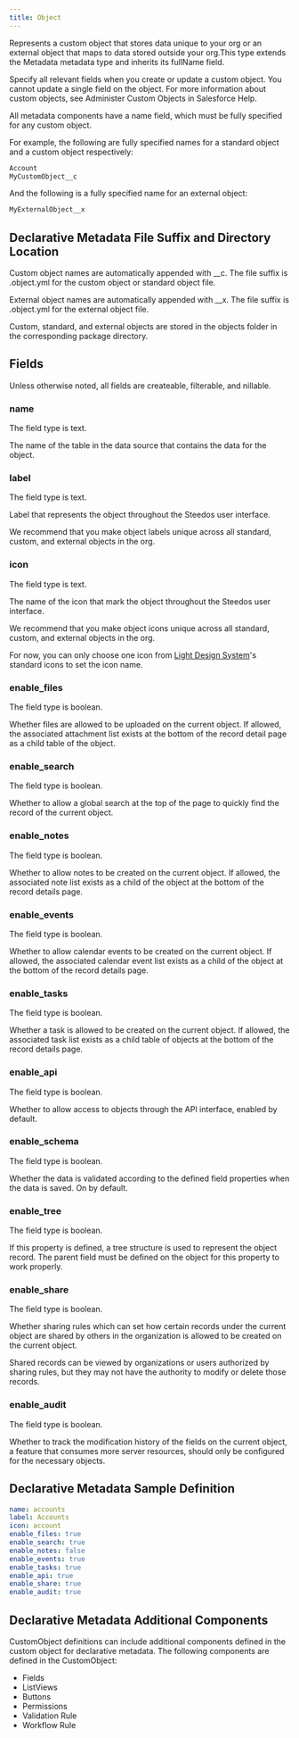 ```yaml
---
title: Object
---
```


Represents a custom object that stores data unique to your org or an external object that maps to data stored outside your org.This type extends the Metadata metadata type and inherits its fullName field.

Specify all relevant fields when you create or update a custom object. You cannot update a single field on the object. For more information about custom objects, see Administer Custom Objects in Salesforce Help.

All metadata components have a name field, which must be fully specified for any custom object.

For example, the following are fully specified names for a standard object and a custom object respectively:

```js
Account
MyCustomObject__c
```

And the following is a fully specified name for an external object:

```js
MyExternalObject__x
```

## Declarative Metadata File Suffix and Directory Location

Custom object names are automatically appended with __c. The file suffix is .object.yml for the custom object or standard object file.

External object names are automatically appended with __x. The file suffix is .object.yml for the external object file.

Custom, standard, and external objects are stored in the objects folder in the corresponding package directory.

## Fields

Unless otherwise noted, all fields are createable, filterable, and nillable.

### name

The field type is text.

The name of the table in the data source that contains the data for the object.

### label

The field type is text.

Label that represents the object throughout the Steedos user interface.

We recommend that you make object labels unique across all standard, custom, and external objects in the org.

### icon

The field type is text.

The name of the icon that mark the object throughout the Steedos user interface.

We recommend that you make object icons unique across all standard, custom, and external objects in the org.

For now, you can only choose one icon from [Light Design System](https://www.lightningdesignsystem.com/icons/)'s standard icons to set the icon name.

### enable_files

The field type is boolean.

Whether files are allowed to be uploaded on the current object. If allowed, the associated attachment list exists at the bottom of the record detail page as a child table of the object.

### enable_search

The field type is boolean.

Whether to allow a global search at the top of the page to quickly find the record of the current object.

### enable_notes

The field type is boolean.

Whether to allow notes to be created on the current object. If allowed, the associated note list exists as a child of the object at the bottom of the record details page.

### enable_events

The field type is boolean.

Whether to allow calendar events to be created on the current object. If allowed, the associated calendar event list exists as a child of the object at the bottom of the record details page.

### enable_tasks

The field type is boolean.

Whether a task is allowed to be created on the current object. If allowed, the associated task list exists as a child table of objects at the bottom of the record details page.

### enable_api

The field type is boolean.

Whether to allow access to objects through the API interface, enabled by default.

### enable_schema

The field type is boolean.

Whether the data is validated according to the defined field properties when the data is saved. On by default.

### enable_tree

The field type is boolean.

If this property is defined, a tree structure is used to represent the object record. The parent field must be defined on the object for this property to work properly.

### enable_share

The field type is boolean.

Whether sharing rules which can set how certain records under the current object are shared by others in the organization is allowed to be created on the current object.

Shared records can be viewed by organizations or users authorized by sharing rules, but they may not have the authority to modify or delete those records.

### enable_audit

The field type is boolean.

Whether to track the modification history of the fields on the current object, a feature that consumes more server resources, should only be configured for the necessary objects.

## Declarative Metadata Sample Definition

```yml
name: accounts
label: Accounts
icon: account
enable_files: true
enable_search: true
enable_notes: false
enable_events: true
enable_tasks: true
enable_api: true
enable_share: true
enable_audit: true
```

## Declarative Metadata Additional Components

CustomObject definitions can include additional components defined in the custom object for declarative metadata. The following components are defined in the CustomObject:

- Fields
- ListViews
- Buttons
- Permissions
- Validation Rule
- Workflow Rule
